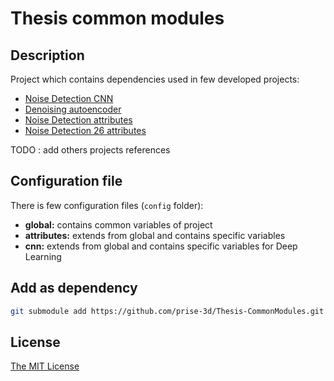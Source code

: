# Thesis common modules

## Description

Project which contains dependencies used in few developed projects:

- [Noise Detection CNN](https://github.com/prise-3d/Thesis-NoiseDetection-CNN.git)
- [Denoising autoencoder](https://github.com/prise-3d/Thesis-Denoising-autoencoder.git)
- [Noise Detection attributes](https://github.com/prise-3d/Thesis-NoiseDetection-attributes.git)
- [Noise Detection 26 attributes](https://github.com/prise-3d/Thesis-NoiseDetection-26-attributes.git)

TODO : add others projects references

## Configuration file

There is few configuration files (`config` folder):
- **global:** contains common variables of project
- **attributes:** extends from global and contains specific variables
- **cnn:** extends from global and contains specific variables for Deep Learning

## Add as dependency

```bash
git submodule add https://github.com/prise-3d/Thesis-CommonModules.git modules
```

## License

[The MIT License](https://github.com/prise-3d/Thesis-DeepLearning-modules/blob/master/LICENSE)